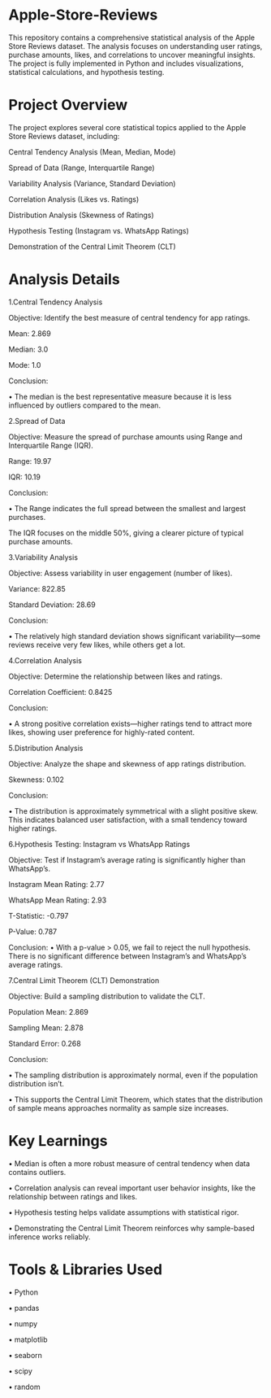 # Apple-Store-Reviews


This repository contains a comprehensive statistical analysis of the Apple Store Reviews dataset. The analysis focuses on understanding user ratings, purchase amounts, likes, and correlations to uncover meaningful insights. The project is fully implemented in Python and includes visualizations, statistical calculations, and hypothesis testing.

# Project Overview
The project explores several core statistical topics applied to the Apple Store Reviews dataset, including:

Central Tendency Analysis (Mean, Median, Mode)

Spread of Data (Range, Interquartile Range)

Variability Analysis (Variance, Standard Deviation)

Correlation Analysis (Likes vs. Ratings)

Distribution Analysis (Skewness of Ratings)

Hypothesis Testing (Instagram vs. WhatsApp Ratings)

Demonstration of the Central Limit Theorem (CLT)

# Analysis Details

1.Central Tendency Analysis

Objective: Identify the best measure of central tendency for app ratings.

Mean: 2.869

Median: 3.0

Mode: 1.0

Conclusion:

• The median is the best representative measure because it is less influenced by outliers compared to the mean.

2.Spread of Data

Objective: Measure the spread of purchase amounts using Range and Interquartile Range (IQR).

Range: 19.97

IQR: 10.19

Conclusion:

• The Range indicates the full spread between the smallest and largest purchases.

The IQR focuses on the middle 50%, giving a clearer picture of typical purchase amounts.

3.Variability Analysis

Objective: Assess variability in user engagement (number of likes).

Variance: 822.85

Standard Deviation: 28.69

Conclusion:

• The relatively high standard deviation shows significant variability—some reviews receive very few likes, while others get a lot.

4.Correlation Analysis

Objective: Determine the relationship between likes and ratings.

Correlation Coefficient: 0.8425

Conclusion:

• A strong positive correlation exists—higher ratings tend to attract more likes, showing user preference for highly-rated content.

5.Distribution Analysis

Objective: Analyze the shape and skewness of app ratings distribution.

Skewness: 0.102

Conclusion:

• The distribution is approximately symmetrical with a slight positive skew. This indicates balanced user satisfaction, with a small tendency toward higher ratings.

6.Hypothesis Testing: Instagram vs WhatsApp Ratings

Objective: Test if Instagram’s average rating is significantly higher than WhatsApp’s.

Instagram Mean Rating: 2.77

WhatsApp Mean Rating: 2.93

T-Statistic: -0.797

P-Value: 0.787

Conclusion:
• With a p-value > 0.05, we fail to reject the null hypothesis. There is no significant difference between Instagram’s and WhatsApp’s average ratings.

7.Central Limit Theorem (CLT) Demonstration

Objective: Build a sampling distribution to validate the CLT.

Population Mean: 2.869

Sampling Mean: 2.878

Standard Error: 0.268

Conclusion:

• The sampling distribution is approximately normal, even if the population distribution isn’t.

• This supports the Central Limit Theorem, which states that the distribution of sample means approaches normality as sample size increases.

# Key Learnings

• Median is often a more robust measure of central tendency when data contains outliers.

• Correlation analysis can reveal important user behavior insights, like the relationship between ratings and likes.

• Hypothesis testing helps validate assumptions with statistical rigor.

• Demonstrating the Central Limit Theorem reinforces why sample-based inference works reliably.

# Tools & Libraries Used
• Python

• pandas

• numpy

• matplotlib

• seaborn

• scipy

• random
